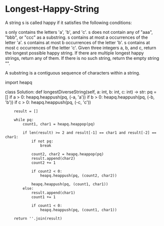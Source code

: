 # Longest-Happy-String

A string s is called happy if it satisfies the following conditions:

s only contains the letters 'a', 'b', and 'c'.
s does not contain any of "aaa", "bbb", or "ccc" as a substring.
s contains at most a occurrences of the letter 'a'.
s contains at most b occurrences of the letter 'b'.
s contains at most c occurrences of the letter 'c'.
Given three integers a, b, and c, return the longest possible happy string. If there are multiple longest happy strings, return any of them. If there is no such string, return the empty string "".

A substring is a contiguous sequence of characters within a string.

import heapq

class Solution:
    def longestDiverseString(self, a: int, b: int, c: int) -> str:
        pq = []
        if a > 0:
            heapq.heappush(pq, (-a, 'a'))
        if b > 0:
            heapq.heappush(pq, (-b, 'b'))
        if c > 0:
            heapq.heappush(pq, (-c, 'c'))

        result = []

        while pq:
            count1, char1 = heapq.heappop(pq)

            if len(result) >= 2 and result[-1] == char1 and result[-2] == char1:
                if not pq:
                    break  

                count2, char2 = heapq.heappop(pq)
                result.append(char2)
                count2 += 1  

                if count2 < 0:
                    heapq.heappush(pq, (count2, char2))

                heapq.heappush(pq, (count1, char1))
            else:
                result.append(char1)
                count1 += 1  

                if count1 < 0:
                    heapq.heappush(pq, (count1, char1))

        return ''.join(result)
